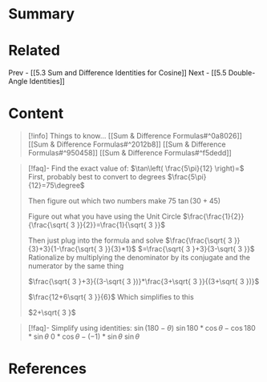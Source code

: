# Summary
# Related
Prev - [[5.3 Sum and Difference Identities for Cosine]]
Next - [[5.5 Double-Angle Identities]]
# Content

>[!info] Things to know...
>[[Sum & Difference Formulas#^0a8026]]
>[[Sum & Difference Formulas#^2012b8]]
>[[Sum & Difference Formulas#^950458]]
>[[Sum & Difference Formulas#^f5dedd]]

>[!faq]- Find the exact value of: $\tan\left( \frac{5\pi}{12} \right)=$
>First, probably best to convert to degrees
>$\frac{5\pi}{12}=75\degree$
>
>Then figure out which two numbers make 75
>$\tan(30+45)$
>
>Figure out what you have using the Unit Circle
>$\frac{\frac{1}{2}}{\frac{\sqrt{ 3 }}{2}}=\frac{1}{\sqrt{ 3 }}$
>
>Then just plug into the formula and solve
>$\frac{\frac{\sqrt{ 3 }}{3}+3}{1-\frac{\sqrt{ 3 }}{3}*1}$
>$=\frac{\sqrt{ 3 }+3}{3-\sqrt{ 3 }}$ Rationalize by multiplying the denominator by its conjugate and the numerator by the same thing
>
>$\frac{\sqrt{ 3 }+3}{(3-\sqrt{ 3 })}*\frac{3+\sqrt{ 3 }}{(3+\sqrt{ 3 })}$
>
>$\frac{12+6\sqrt{ 3 }}{6}$ Which simplifies to this
>
>$2+\sqrt{ 3 }$

>[!faq]- Simplify using identities: $\sin(180-\theta)$
>$\sin 180*\cos \theta-\cos 180*\sin \theta$
>$0*\cos \theta-(-1)*\sin \theta$
>$\sin \theta$

# References